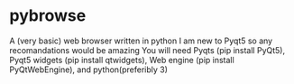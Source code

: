 # pybrowse
A (very basic) web browser written in python 
I am new to Pyqt5 so any recomandations would be amazing
You will need Pyqts (pip install PyQt5), Pyqt5 widgets (pip install qtwidgets), Web engine (pip install PyQtWebEngine), and python(preferibly 3) 

